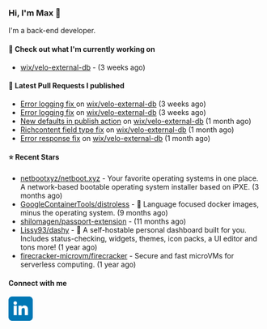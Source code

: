### Hi, I'm Max 👋

I'm a back-end developer.

#### 👷 Check out what I'm currently working on

- [wix/velo-external-db](https://github.com/wix/velo-external-db) -  (3 weeks ago)

#### 🔨 Latest Pull Requests I published

- [Error logging fix  ](https://github.com/wix/velo-external-db/pull/516) on [wix/velo-external-db](https://github.com/wix/velo-external-db) (3 weeks ago)
- [Error logging fix](https://github.com/wix/velo-external-db/pull/514) on [wix/velo-external-db](https://github.com/wix/velo-external-db) (3 weeks ago)
- [New defaults in publish action](https://github.com/wix/velo-external-db/pull/502) on [wix/velo-external-db](https://github.com/wix/velo-external-db) (1 month ago)
- [Richcontent field type fix](https://github.com/wix/velo-external-db/pull/498) on [wix/velo-external-db](https://github.com/wix/velo-external-db) (1 month ago)
- [Error response fix](https://github.com/wix/velo-external-db/pull/497) on [wix/velo-external-db](https://github.com/wix/velo-external-db) (1 month ago)

#### ⭐ Recent Stars

- [netbootxyz/netboot.xyz](https://github.com/netbootxyz/netboot.xyz) - Your favorite operating systems in one place.  A network-based bootable operating system installer based on iPXE. (3 months ago)
- [GoogleContainerTools/distroless](https://github.com/GoogleContainerTools/distroless) - 🥑  Language focused docker images, minus the operating system.   (9 months ago)
- [shilomagen/passport-extension](https://github.com/shilomagen/passport-extension) -  (11 months ago)
- [Lissy93/dashy](https://github.com/Lissy93/dashy) - 🚀 A self-hostable personal dashboard built for you. Includes status-checking, widgets, themes, icon packs, a UI editor and tons more! (1 year ago)
- [firecracker-microvm/firecracker](https://github.com/firecracker-microvm/firecracker) - Secure and fast microVMs for serverless computing. (1 year ago)

#### Connect with me

[<img align="left" alt="LinkedIn" width="48px"  src="icons/linkedin.svg" />][linkedin]

[linkedin]: https://www.linkedin.com/in/max-polski/
